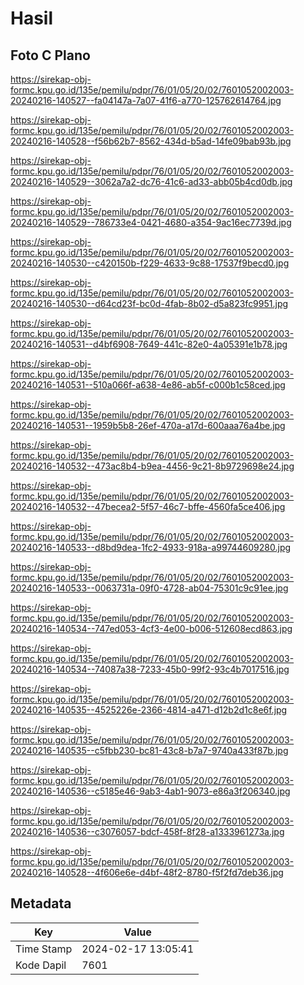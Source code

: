 # Hasil

## Foto C Plano

https://sirekap-obj-formc.kpu.go.id/135e/pemilu/pdpr/76/01/05/20/02/7601052002003-20240216-140527--fa04147a-7a07-41f6-a770-125762614764.jpg

https://sirekap-obj-formc.kpu.go.id/135e/pemilu/pdpr/76/01/05/20/02/7601052002003-20240216-140528--f56b62b7-8562-434d-b5ad-14fe09bab93b.jpg

https://sirekap-obj-formc.kpu.go.id/135e/pemilu/pdpr/76/01/05/20/02/7601052002003-20240216-140529--3062a7a2-dc76-41c6-ad33-abb05b4cd0db.jpg

https://sirekap-obj-formc.kpu.go.id/135e/pemilu/pdpr/76/01/05/20/02/7601052002003-20240216-140529--786733e4-0421-4680-a354-9ac16ec7739d.jpg

https://sirekap-obj-formc.kpu.go.id/135e/pemilu/pdpr/76/01/05/20/02/7601052002003-20240216-140530--c420150b-f229-4633-9c88-17537f9becd0.jpg

https://sirekap-obj-formc.kpu.go.id/135e/pemilu/pdpr/76/01/05/20/02/7601052002003-20240216-140530--d64cd23f-bc0d-4fab-8b02-d5a823fc9951.jpg

https://sirekap-obj-formc.kpu.go.id/135e/pemilu/pdpr/76/01/05/20/02/7601052002003-20240216-140531--d4bf6908-7649-441c-82e0-4a05391e1b78.jpg

https://sirekap-obj-formc.kpu.go.id/135e/pemilu/pdpr/76/01/05/20/02/7601052002003-20240216-140531--510a066f-a638-4e86-ab5f-c000b1c58ced.jpg

https://sirekap-obj-formc.kpu.go.id/135e/pemilu/pdpr/76/01/05/20/02/7601052002003-20240216-140531--1959b5b8-26ef-470a-a17d-600aaa76a4be.jpg

https://sirekap-obj-formc.kpu.go.id/135e/pemilu/pdpr/76/01/05/20/02/7601052002003-20240216-140532--473ac8b4-b9ea-4456-9c21-8b9729698e24.jpg

https://sirekap-obj-formc.kpu.go.id/135e/pemilu/pdpr/76/01/05/20/02/7601052002003-20240216-140532--47becea2-5f57-46c7-bffe-4560fa5ce406.jpg

https://sirekap-obj-formc.kpu.go.id/135e/pemilu/pdpr/76/01/05/20/02/7601052002003-20240216-140533--d8bd9dea-1fc2-4933-918a-a99744609280.jpg

https://sirekap-obj-formc.kpu.go.id/135e/pemilu/pdpr/76/01/05/20/02/7601052002003-20240216-140533--0063731a-09f0-4728-ab04-75301c9c91ee.jpg

https://sirekap-obj-formc.kpu.go.id/135e/pemilu/pdpr/76/01/05/20/02/7601052002003-20240216-140534--747ed053-4cf3-4e00-b006-512608ecd863.jpg

https://sirekap-obj-formc.kpu.go.id/135e/pemilu/pdpr/76/01/05/20/02/7601052002003-20240216-140534--74087a38-7233-45b0-99f2-93c4b7017516.jpg

https://sirekap-obj-formc.kpu.go.id/135e/pemilu/pdpr/76/01/05/20/02/7601052002003-20240216-140535--4525226e-2366-4814-a471-d12b2d1c8e6f.jpg

https://sirekap-obj-formc.kpu.go.id/135e/pemilu/pdpr/76/01/05/20/02/7601052002003-20240216-140535--c5fbb230-bc81-43c8-b7a7-9740a433f87b.jpg

https://sirekap-obj-formc.kpu.go.id/135e/pemilu/pdpr/76/01/05/20/02/7601052002003-20240216-140536--c5185e46-9ab3-4ab1-9073-e86a3f206340.jpg

https://sirekap-obj-formc.kpu.go.id/135e/pemilu/pdpr/76/01/05/20/02/7601052002003-20240216-140536--c3076057-bdcf-458f-8f28-a1333961273a.jpg

https://sirekap-obj-formc.kpu.go.id/135e/pemilu/pdpr/76/01/05/20/02/7601052002003-20240216-140528--4f606e6e-d4bf-48f2-8780-f5f2fd7deb36.jpg


## Metadata

| Key        | Value               |
| ---------- | ------------------- |
| Time Stamp | 2024-02-17 13:05:41 |
| Kode Dapil | 7601                |



